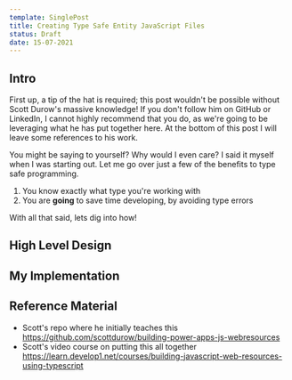 ```yaml
---
template: SinglePost
title: Creating Type Safe Entity JavaScript Files
status: Draft
date: 15-07-2021
---
```

## Intro

First up, a tip of the hat is required; this post wouldn't be possible without Scott Durow's massive knowledge! If you don't follow him on GitHub or LinkedIn, I cannot highly recommend that you do, as we're going to be leveraging what he has put together here. At the bottom of this post I will leave some references to his work. 

You might be saying to yourself? Why would I even care? I said it myself when I was starting out. Let me go over just a few of the benefits to type safe programming.

1. You know exactly what type you're working with
2. You are **going** to save time developing, by avoiding type errors

With all that said, lets dig into how!

## High Level Design



## My Implementation



## Reference Material

* Scott's repo where he initially teaches this https://github.com/scottdurow/building-power-apps-js-webresources
* Scott's video course on putting this all together https://learn.develop1.net/courses/building-javascript-web-resources-using-typescript